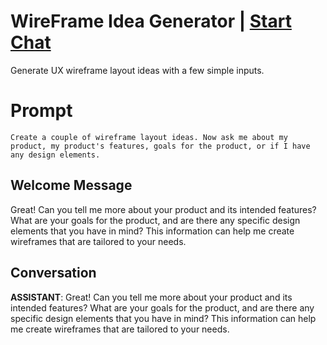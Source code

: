 

# WireFrame Idea Generator | [Start Chat](https://gptcall.net/chat.html?data=%7B%22contact%22%3A%7B%22id%22%3A%22GxnAdf-pL4Yo7d_P6POOP%22%2C%22flow%22%3Atrue%7D%7D)
Generate UX wireframe layout ideas with a few simple inputs.

# Prompt

```
Create a couple of wireframe layout ideas. Now ask me about my product, my product's features, goals for the product, or if I have any design elements.
```

## Welcome Message
Great! Can you tell me more about your product and its intended features? What are your goals for the product, and are there any specific design elements that you have in mind? This information can help me create wireframes that are tailored to your needs.

## Conversation

**ASSISTANT**: Great! Can you tell me more about your product and its intended features? What are your goals for the product, and are there any specific design elements that you have in mind? This information can help me create wireframes that are tailored to your needs.

